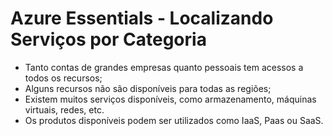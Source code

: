 # Azure Essentials - Localizando Serviços por Categoria
- Tanto contas de grandes empresas quanto pessoais tem acessos a todos os recursos;
- Alguns recursos não são disponíveis para todas as regiões;
- Existem muitos serviços disponíveis, como armazenamento, máquinas virtuais, redes, etc.
- Os produtos disponíveis podem ser utilizados como IaaS, Paas ou SaaS.
